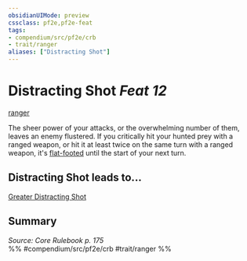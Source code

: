 ```yaml
---
obsidianUIMode: preview
cssclass: pf2e,pf2e-feat
tags:
- compendium/src/pf2e/crb
- trait/ranger
aliases: ["Distracting Shot"]
---
```

# Distracting Shot  *Feat 12*  
[ranger](../../Rules/traits/ranger.md)  


The sheer power of your attacks, or the overwhelming number of them, leaves an enemy flustered. If you critically hit your hunted prey with a ranged weapon, or hit it at least twice on the same turn with a ranged weapon, it's [flat-footed](../../Rules/conditions.md#Flat-footed) until the start of your next turn.

## Distracting Shot leads to...

[Greater Distracting Shot](greater-distracting-shot.md)

## Summary

*Source: Core Rulebook p. 175*  
%% #compendium/src/pf2e/crb #trait/ranger %%